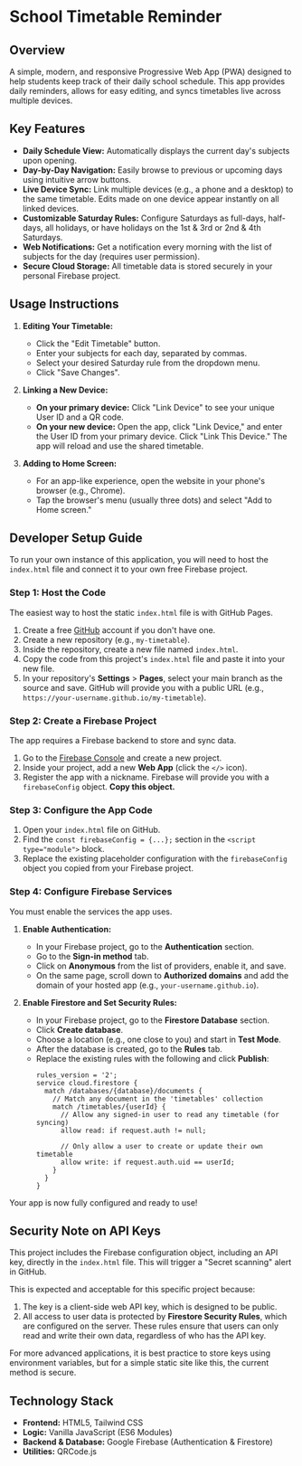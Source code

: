 # School Timetable Reminder

## Overview

A simple, modern, and responsive Progressive Web App (PWA) designed to help students keep track of their daily school schedule. This app provides daily reminders, allows for easy editing, and syncs timetables live across multiple devices.

## Key Features

-   **Daily Schedule View:** Automatically displays the current day's subjects upon opening.
-   **Day-by-Day Navigation:** Easily browse to previous or upcoming days using intuitive arrow buttons.
-   **Live Device Sync:** Link multiple devices (e.g., a phone and a desktop) to the same timetable. Edits made on one device appear instantly on all linked devices.
-   **Customizable Saturday Rules:** Configure Saturdays as full-days, half-days, all holidays, or have holidays on the 1st & 3rd or 2nd & 4th Saturdays.
-   **Web Notifications:** Get a notification every morning with the list of subjects for the day (requires user permission).
-   **Secure Cloud Storage:** All timetable data is stored securely in your personal Firebase project.

## Usage Instructions

1.  **Editing Your Timetable:**
    -   Click the "Edit Timetable" button.
    -   Enter your subjects for each day, separated by commas.
    -   Select your desired Saturday rule from the dropdown menu.
    -   Click "Save Changes".

2.  **Linking a New Device:**
    -   **On your primary device:** Click "Link Device" to see your unique User ID and a QR code.
    -   **On your new device:** Open the app, click "Link Device," and enter the User ID from your primary device. Click "Link This Device." The app will reload and use the shared timetable.

3.  **Adding to Home Screen:**
    -   For an app-like experience, open the website in your phone's browser (e.g., Chrome).
    -   Tap the browser's menu (usually three dots) and select "Add to Home screen."

## Developer Setup Guide

To run your own instance of this application, you will need to host the `index.html` file and connect it to your own free Firebase project.

### Step 1: Host the Code

The easiest way to host the static `index.html` file is with GitHub Pages.

1.  Create a free [GitHub](https://github.com/) account if you don't have one.
2.  Create a new repository (e.g., `my-timetable`).
3.  Inside the repository, create a new file named `index.html`.
4.  Copy the code from this project's `index.html` file and paste it into your new file.
5.  In your repository's **Settings** > **Pages**, select your main branch as the source and save. GitHub will provide you with a public URL (e.g., `https://your-username.github.io/my-timetable`).

### Step 2: Create a Firebase Project

The app requires a Firebase backend to store and sync data.

1.  Go to the [Firebase Console](https://console.firebase.google.com/) and create a new project.
2.  Inside your project, add a new **Web App** (click the `</>` icon).
3.  Register the app with a nickname. Firebase will provide you with a `firebaseConfig` object. **Copy this object.**

### Step 3: Configure the App Code

1.  Open your `index.html` file on GitHub.
2.  Find the `const firebaseConfig = {...};` section in the `<script type="module">` block.
3.  Replace the existing placeholder configuration with the `firebaseConfig` object you copied from your Firebase project.

### Step 4: Configure Firebase Services

You must enable the services the app uses.

1.  **Enable Authentication:**
    -   In your Firebase project, go to the **Authentication** section.
    -   Go to the **Sign-in method** tab.
    -   Click on **Anonymous** from the list of providers, enable it, and save.
    -   On the same page, scroll down to **Authorized domains** and add the domain of your hosted app (e.g., `your-username.github.io`).

2.  **Enable Firestore and Set Security Rules:**
    -   In your Firebase project, go to the **Firestore Database** section.
    -   Click **Create database**.
    -   Choose a location (e.g., one close to you) and start in **Test Mode**.
    -   After the database is created, go to the **Rules** tab.
    -   Replace the existing rules with the following and click **Publish**:
        ```
        rules_version = '2';
        service cloud.firestore {
          match /databases/{database}/documents {
            // Match any document in the 'timetables' collection
            match /timetables/{userId} {
              // Allow any signed-in user to read any timetable (for syncing)
              allow read: if request.auth != null;
              
              // Only allow a user to create or update their own timetable
              allow write: if request.auth.uid == userId;
            }
          }
        }
        ```

Your app is now fully configured and ready to use!

## Security Note on API Keys

This project includes the Firebase configuration object, including an API key, directly in the `index.html` file. This will trigger a "Secret scanning" alert in GitHub.

This is expected and acceptable for this specific project because:
1.  The key is a client-side web API key, which is designed to be public.
2.  All access to user data is protected by **Firestore Security Rules**, which are configured on the server. These rules ensure that users can only read and write their own data, regardless of who has the API key.

For more advanced applications, it is best practice to store keys using environment variables, but for a simple static site like this, the current method is secure.

## Technology Stack

-   **Frontend:** HTML5, Tailwind CSS
-   **Logic:** Vanilla JavaScript (ES6 Modules)
-   **Backend & Database:** Google Firebase (Authentication & Firestore)
-   **Utilities:** QRCode.js
